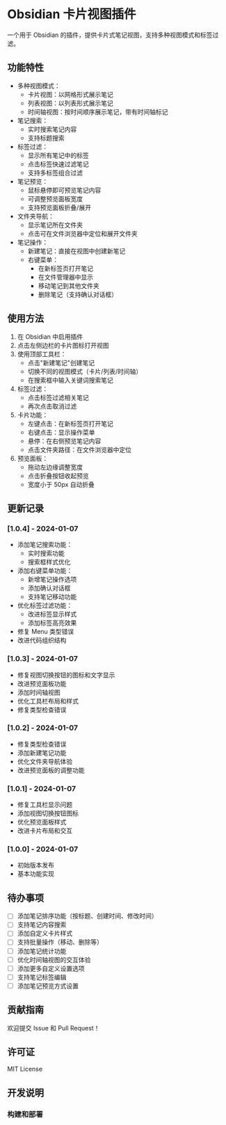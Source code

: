 # Obsidian 卡片视图插件

一个用于 Obsidian 的插件，提供卡片式笔记视图，支持多种视图模式和标签过滤。

## 功能特性

- 多种视图模式：
  - 卡片视图：以网格形式展示笔记
  - 列表视图：以列表形式展示笔记
  - 时间轴视图：按时间顺序展示笔记，带有时间轴标记
- 笔记搜索：
  - 实时搜索笔记内容
  - 支持标题搜索
- 标签过滤：
  - 显示所有笔记中的标签
  - 点击标签快速过滤笔记
  - 支持多标签组合过滤
- 笔记预览：
  - 鼠标悬停即可预览笔记内容
  - 可调整预览面板宽度
  - 支持预览面板折叠/展开
- 文件夹导航：
  - 显示笔记所在文件夹
  - 点击可在文件浏览器中定位和展开文件夹
- 笔记操作：
  - 新建笔记：直接在视图中创建新笔记
  - 右键菜单：
    - 在新标签页打开笔记
    - 在文件管理器中显示
    - 移动笔记到其他文件夹
    - 删除笔记（支持确认对话框）

## 使用方法

1. 在 Obsidian 中启用插件
2. 点击左侧边栏的卡片图标打开视图
3. 使用顶部工具栏：
   - 点击"新建笔记"创建笔记
   - 切换不同的视图模式（卡片/列表/时间轴）
   - 在搜索框中输入关键词搜索笔记
4. 标签过滤：
   - 点击标签过滤相关笔记
   - 再次点击取消过滤
5. 卡片功能：
   - 左键点击：在新标签页打开笔记
   - 右键点击：显示操作菜单
   - 悬停：在右侧预览笔记内容
   - 点击文件夹路径：在文件浏览器中定位
6. 预览面板：
   - 拖动左边缘调整宽度
   - 点击折叠按钮收起预览
   - 宽度小于 50px 自动折叠

## 更新记录

### [1.0.4] - 2024-01-07
- 添加笔记搜索功能：
  - 实时搜索功能
  - 搜索框样式优化
- 添加右键菜单功能：
  - 新增笔记操作选项
  - 添加确认对话框
  - 支持笔记移动功能
- 优化标签过滤功能：
  - 改进标签显示样式
  - 添加标签高亮效果
- 修复 Menu 类型错误
- 改进代码组织结构

### [1.0.3] - 2024-01-07
- 修复视图切换按钮的图标和文字显示
- 改进预览面板功能
- 添加时间轴视图
- 优化工具栏布局和样式
- 修复类型检查错误

### [1.0.2] - 2024-01-07
- 修复类型检查错误
- 添加新建笔记功能
- 优化文件夹导航体验
- 改进预览面板的调整功能

### [1.0.1] - 2024-01-07
- 修复工具栏显示问题
- 添加视图切换按钮图标
- 优化预览面板样式
- 改进卡片布局和交互

### [1.0.0] - 2024-01-07
- 初始版本发布
- 基本功能实现

## 待办事项
- [ ] 添加笔记排序功能（按标题、创建时间、修改时间）
- [ ] 支持笔记内容搜索
- [ ] 添加自定义卡片样式
- [ ] 支持批量操作（移动、删除等）
- [ ] 添加笔记统计功能
- [ ] 优化时间轴视图的交互体验
- [ ] 添加更多自定义设置选项
- [ ] 支持笔记标签编辑
- [ ] 添加笔记预览方式设置

## 贡献指南

欢迎提交 Issue 和 Pull Request！

## 许可证

MIT License

## 开发说明

### 构建和部署